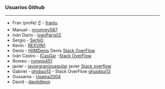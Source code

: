 ### Usuarios Github
----
* Fran (profe) :point_up: - [franlu](https://github.com/franlu).
* Manuel - [mromrey587](https://github.com/mromrey587).
* Iván Darío - [IvanParra12](https://github.com/IvanParra12).
* Sergio - [Serhi0](https://github.com/Serhi0).
* Kevin - [REXVIN1](https://github.com/REXVIN1)
* Denis - [HiIMDenis](https://github.com/HiIMDenis) Denis [Stack OverFlow](https://stackoverflow.com/users/20324506/denis)
* Iván Castro - [ICasGar](https://github.com/ICasGar) -[Stack OverFlow](https://stackoverflow.com/users/20324535/iv%c3%a1n-castro-garc%c3%ada?tab=profile)
* Romeo - [romejp451](https://github.com/romejp451)
* javier - [javiergranizoaguilar](https://github.com/javiergranizoaguilar)   javier [Stack overflow](https://stackoverflow.com/users/20324508/javo-5)
* Gabriel - [ghidqui13](https://github.com/ghidqui13/ghidqui13) - Stack OverFlow [ghuidqui13](https://stackoverflow.com/users/20324536/ghidqui13)
* Oussama - [Usama2004](https://github.com/Usama2004)
* David - [daviiidleon](https://github.com/daviiidleon)
